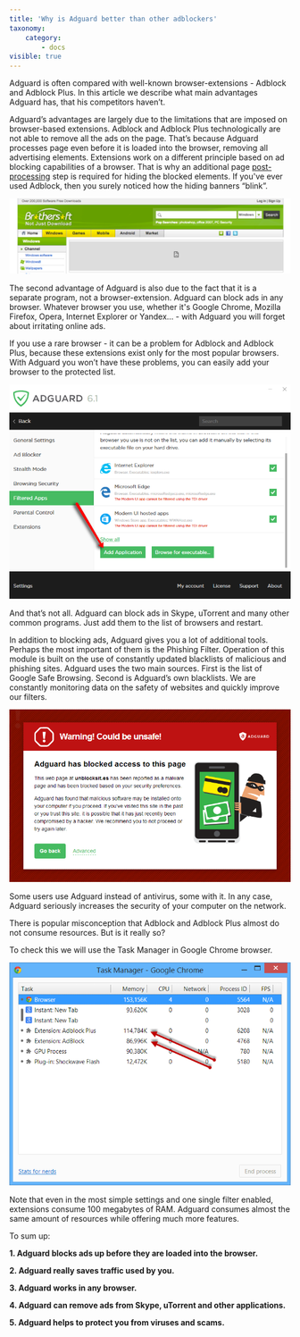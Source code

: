 ```yaml
---
title: 'Why is Adguard better than other adblockers'
taxonomy:
    category:
        - docs
visible: true
---
```


Adguard is often compared with well-known browser-extensions - Adblock and Adblock Plus. In this article we describe what main advantages Adguard has, that his competitors haven’t.

Adguard’s advantages are largely due to the limitations that are imposed on browser-based extensions. Adblock and Adblock Plus technologically are not able to remove all the ads on the page. That’s because Adguard processes page even before it is loaded into the browser, removing all advertising elements. Extensions work on a different principle based on ad blocking capabilities of a browser. That is why an additional page [post-processing](http://adguard.com/en/how-ads-blocked.html#cosmetic) step is required for hiding the blocked elements. If you've ever used Adblock, then you surely noticed how the hiding banners “blink”.

![](banner.png)

The second advantage of Adguard is also due to the fact that it is a separate program, not a browser-extension. Adguard can block ads in any browser. Whatever browser you use, whether it's Google Chrome, Mozilla Firefox, Opera, Internet Explorer or Yandex… - with Adguard you will forget about irritating online ads.

If you use a rare browser - it can be a problem for Adblock and Adblock Plus, because these extensions exist only for the most popular browsers. With Adguard you won’t have these problems, you can easily add your browser to the protected list.

![](add_app_en.png)

And that’s not all. Adguard can block ads in Skype, uTorrent and many other common programs. Just add them to the list of browsers and restart.

In addition to blocking ads, Adguard gives you a lot of additional tools. Perhaps the most important of them is the Phishing Filter. Operation of this module is built on the use of constantly updated blacklists of malicious and phishing sites. Adguard uses the two main sources. First is the list of Google Safe Browsing. Second is Adguard’s own blacklists. We are constantly monitoring data on the safety of websites and quickly improve our filters.

![](warning.png)

Some users use Adguard instead of antivirus, some with it. In any case, Adguard seriously increases the security of your computer on the network.

There is popular misconception that Adblock and Adblock Plus almost do not consume resources. But is it really so?

To check this we will use the Task Manager in Google Chrome browser.

![](task%20manager.png)

Note that even in the most simple settings and one single filter enabled, extensions consume 100 megabytes of RAM. Adguard consumes almost the same amount of resources while offering much more features.

To sum up:

**1. Adguard blocks ads up before they are loaded into the browser.**

**2. Adguard really saves traffic used by you.**

**3. Adguard works in any browser.**

**4. Adguard can remove ads from Skype, uTorrent and other applications.**

**5. Adguard helps to protect you from viruses and scams.**